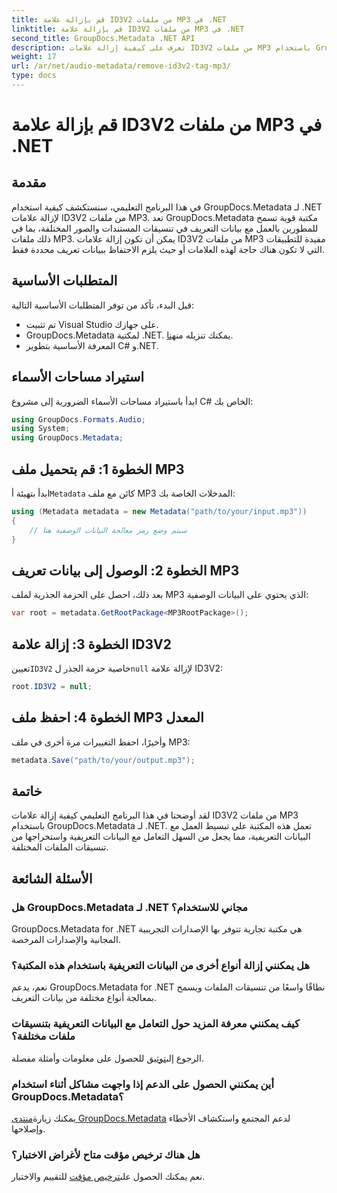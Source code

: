 ```yaml
---
title: قم بإزالة علامة ID3V2 من ملفات MP3 في .NET
linktitle: قم بإزالة علامة ID3V2 من ملفات MP3 في .NET
second_title: GroupDocs.Metadata .NET API
description: تعرف على كيفية إزالة علامات ID3V2 من ملفات MP3 باستخدام GroupDocs.Metadata لـ .NET. إدارة البيانات الوصفية بكفاءة في مشاريع C# الخاصة بك.
weight: 17
url: /ar/net/audio-metadata/remove-id3v2-tag-mp3/
type: docs
---
```

# قم بإزالة علامة ID3V2 من ملفات MP3 في .NET

## مقدمة
في هذا البرنامج التعليمي، سنستكشف كيفية استخدام GroupDocs.Metadata لـ .NET لإزالة علامات ID3V2 من ملفات MP3. تعد GroupDocs.Metadata مكتبة قوية تسمح للمطورين بالعمل مع بيانات التعريف في تنسيقات المستندات والصور المختلفة، بما في ذلك ملفات MP3. يمكن أن تكون إزالة علامات ID3V2 من ملفات MP3 مفيدة للتطبيقات التي لا تكون هناك حاجة لهذه العلامات أو حيث يلزم الاحتفاظ ببيانات تعريف محددة فقط.
## المتطلبات الأساسية
قبل البدء، تأكد من توفر المتطلبات الأساسية التالية:
- تم تثبيت Visual Studio على جهازك.
-  GroupDocs.Metadata لمكتبة .NET. يمكنك تنزيله من[هنا](https://releases.groupdocs.com/metadata/net/).
- المعرفة الأساسية بتطوير C# و.NET.

## استيراد مساحات الأسماء
ابدأ باستيراد مساحات الأسماء الضرورية إلى مشروع C# الخاص بك:
```csharp
using GroupDocs.Formats.Audio;
using System;
using GroupDocs.Metadata;
```
## الخطوة 1: قم بتحميل ملف MP3
 ابدأ بتهيئة أ`Metadata` كائن مع ملف MP3 المدخلات الخاصة بك:
```csharp
using (Metadata metadata = new Metadata("path/to/your/input.mp3"))
{
    // سيتم وضع رمز معالجة البيانات الوصفية هنا
}
```
## الخطوة 2: الوصول إلى بيانات تعريف MP3
بعد ذلك، احصل على الحزمة الجذرية لملف MP3 الذي يحتوي على البيانات الوصفية:
```csharp
var root = metadata.GetRootPackage<MP3RootPackage>();
```
## الخطوة 3: إزالة علامة ID3V2
 تعيين`ID3V2` خاصية حزمة الجذر ل`null` لإزالة علامة ID3V2:
```csharp
root.ID3V2 = null;
```
## الخطوة 4: احفظ ملف MP3 المعدل
وأخيرًا، احفظ التغييرات مرة أخرى في ملف MP3:
```csharp
metadata.Save("path/to/your/output.mp3");
```

## خاتمة
لقد أوضحنا في هذا البرنامج التعليمي كيفية إزالة علامات ID3V2 من ملفات MP3 باستخدام GroupDocs.Metadata لـ .NET. تعمل هذه المكتبة على تبسيط العمل مع البيانات التعريفية، مما يجعل من السهل التعامل مع البيانات التعريفية واستخراجها من تنسيقات الملفات المختلفة.

## الأسئلة الشائعة
### هل GroupDocs.Metadata لـ .NET مجاني للاستخدام؟
GroupDocs.Metadata for .NET هي مكتبة تجارية تتوفر بها الإصدارات التجريبية المجانية والإصدارات المرخصة.
### هل يمكنني إزالة أنواع أخرى من البيانات التعريفية باستخدام هذه المكتبة؟
نعم، يدعم GroupDocs.Metadata for .NET نطاقًا واسعًا من تنسيقات الملفات ويسمح بمعالجة أنواع مختلفة من بيانات التعريف.
### كيف يمكنني معرفة المزيد حول التعامل مع البيانات التعريفية بتنسيقات ملفات مختلفة؟
 الرجوع إلى[توثيق](https://tutorials.groupdocs.com/metadata/net/) للحصول على معلومات وأمثلة مفصلة.
### أين يمكنني الحصول على الدعم إذا واجهت مشاكل أثناء استخدام GroupDocs.Metadata؟
 يمكنك زيارة[منتدى GroupDocs.Metadata](https://forum.groupdocs.com/c/metadata/14) لدعم المجتمع واستكشاف الأخطاء وإصلاحها.
### هل هناك ترخيص مؤقت متاح لأغراض الاختبار؟
نعم يمكنك الحصول على[ترخيص مؤقت](https://purchase.groupdocs.com/temporary-license/) للتقييم والاختبار.